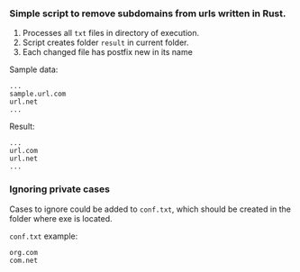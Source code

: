 ### Simple script to remove subdomains from urls written in Rust.

1. Processes all `txt` files in directory of execution.
2. Script creates folder `result` in current folder.
3. Each changed file has postfix new in its name

Sample data:
```
...
sample.url.com
url.net
...
```

Result:
```
...
url.com
url.net
...
```

### Ignoring private cases

Cases to ignore could be added to `conf.txt`, which should be 
created in the folder where exe is located.

`conf.txt` example:
```
org.com
com.net
```